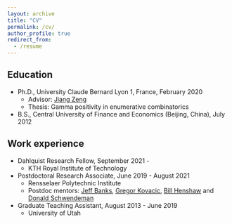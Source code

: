 ```yaml
---
layout: archive
title: "CV"
permalink: /cv/
author_profile: true
redirect_from:
  - /resume
---
```


## Education
* Ph.D., University Claude Bernard Lyon 1, France, February 2020
  * Advisor: [Jiang Zeng](https://scholar.google.com/citations?user=Daw_VGIAAAAJ)
  * Thesis:  Gamma positivity in enumerative combinatorics
* B.S., Central University of Finance and Economics (Beijing, China), July 2012

## Work experience
* Dahlquist Research Fellow, September 2021 - 
  * KTH Royal Institute of Technology
* Postdoctoral Research Associate, June 2019 - August 2021
  * Rensselaer Polytechnic Institute
  * Postdoc mentors: [Jeff Banks](http://homepages.rpi.edu/~banksj3/), [Gregor Kovacic](http://homepages.rpi.edu/~kovacg/), [Bill Henshaw](http://homepages.rpi.edu/~henshw/) and [Donald Schwendeman](https://homepages.rpi.edu/~schwed/)
* Graduate Teaching Assistant, August 2013 - June 2019
  * University of Utah
  
<!-- ## Skills
* Language
  * Chinese
  * English
* Fortran, C++, Matlab, R, Python -->
